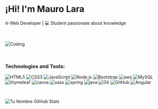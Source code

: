 # ¡Hi! I'm Mauro Lara

🌐 Web Developer | 💻 Student passionate about knowledge

<br>

![Coding](https://media.giphy.com/media/L1R1tvI9svkIWwpVYr/giphy.gif)

<br>

### Technologies and Tools:
![HTML5](https://img.shields.io/badge/HTML5-E34F26?style=for-the-badge&logo=html5&logoColor=white)
![CSS3](https://img.shields.io/badge/CSS3-1572B6?style=for-the-badge&logo=css3&logoColor=white)
![JavaScript](https://img.shields.io/badge/JavaScript-F7DF1E?style=for-the-badge&logo=javascript&logoColor=black)
![Node.js](https://img.shields.io/badge/Node.js-339933?style=for-the-badge&logo=nodedotjs&logoColor=white)
![Bootstrap](https://img.shields.io/badge/Bootstrap-7952B3?style=for-the-badge&logo=bootstrap&logoColor=white)
![aws](https://img.shields.io/badge/AWS-%23FF9900.svg?style=for-the-badge&logo=amazon-aws&logoColor=white)
![MySQL](https://img.shields.io/badge/MySQL-00000?style=for-the-badge&logo=mysql&logoColor=white)
![thymeleaf](https://img.shields.io/badge/Thymeleaf-0095B7?style=for-the-badge&logo=thymeleaf&logoColor=white)
![canva](https://img.shields.io/badge/Canva-00C4CC?style=for-the-badge&logo=canva&logoColor=white)
![sass](https://img.shields.io/badge/Sass-CC6699?style=for-the-badge&logo=sass&logoColor=white)
![spring](https://img.shields.io/badge/Spring-6DB33F?style=for-the-badge&logo=spring&logoColor=white)
![java](https://img.shields.io/badge/Java-ED8B00?style=for-the-badge&logo=java&logoColor=white)
![Git](https://img.shields.io/badge/Git-F05032?style=for-the-badge&logo=git&logoColor=white)
![GitHub](https://img.shields.io/badge/GitHub-100?style=for-the-badge&logo=github&logoColor=white)
![Angular](https://img.shields.io/badge/Angular-CD0033?style=for-the-badge&logo=angular&logoColor=white)

<br>

![Tu Nombre GitHub Stats](https://github-readme-stats.vercel.app/api?username=maularove&show_icons=true&theme=radical)



